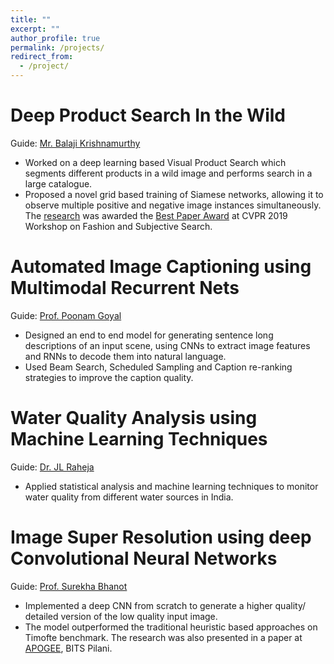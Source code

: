 ```yaml
---
title: ""
excerpt: ""
author_profile: true
permalink: /projects/
redirect_from:
  - /project/
---
```

# Deep Product Search In the Wild

Guide: [Mr. Balaji Krishnamurthy](https://www.linkedin.com/in/balaji-krishnamurthy-4241695)

* Worked on a deep learning based Visual Product Search which segments different products in a
wild image and performs search in a large catalogue.
* Proposed a novel grid based training of Siamese networks, allowing it to observe multiple positive and negative image instances simultaneously. The [research](http://openaccess.thecvf.com/content_CVPRW_2019/papers/FFSS-USAD/Chopra_Powering_Robust_Fashion_Retrieval_With_Information_Rich_Feature_Embeddings_CVPRW_2019_paper.pdf) was awarded the [Best Paper Award](https://twitter.com/naverlabseurope/status/1140376555341795328) at CVPR 2019 Workshop on Fashion and Subjective Search.

# Automated Image Captioning using Multimodal Recurrent Nets

Guide: [Prof. Poonam Goyal](https://www.bits-pilani.ac.in/Pilani/poonam/profile)

* Designed an end to end model for generating sentence long descriptions of an input scene, using CNNs to extract image features and RNNs to decode them into natural language.
* Used Beam Search, Scheduled Sampling and Caption re-ranking strategies to improve the caption quality.
  
# Water Quality Analysis using Machine Learning Techniques

Guide: [Dr. JL Raheja](https://www.ceeri.res.in/profiles/j-l-raheja/)

* Applied statistical analysis and machine learning techniques to monitor water quality from different water sources in India.
  
# Image Super Resolution using deep Convolutional Neural Networks

Guide: [Prof. Surekha Bhanot](https://www.bits-pilani.ac.in/Pilani/surekha/profile)

* Implemented a deep CNN from scratch to generate a higher quality/ detailed version of the low quality input image.
* The model outperformed the traditional heuristic based approaches on Timofte benchmark. The research was also presented in a paper at [APOGEE](https://www.bits-apogee.org/), BITS Pilani.


